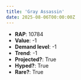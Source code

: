 ```yaml
---
title: 'Gray Assassin'
date: 2025-08-06T00:00:00Z
---
```

- **RAP**: 10784
- **Value**: -1
- **Demand level**: -1
- **Trend**: -1
- **Projected?**: True
- **Hyped?**: True
- **Rare?**: True
